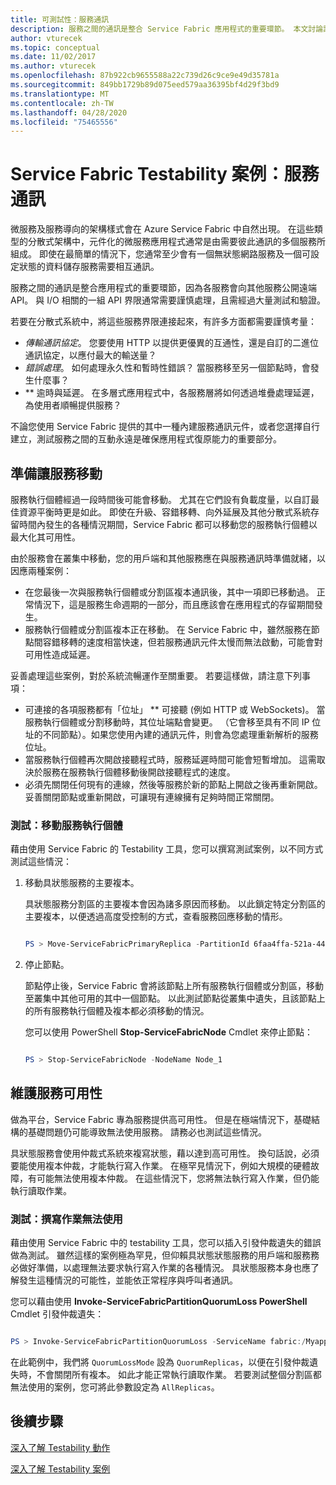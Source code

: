 ```yaml
---
title: 可測試性：服務通訊
description: 服務之間的通訊是整合 Service Fabric 應用程式的重要環節。 本文討論設計考量及測試技巧。
author: vturecek
ms.topic: conceptual
ms.date: 11/02/2017
ms.author: vturecek
ms.openlocfilehash: 87b922cb9655588a22c739d26c9ce9e49d35781a
ms.sourcegitcommit: 849bb1729b89d075eed579aa36395bf4d29f3bd9
ms.translationtype: MT
ms.contentlocale: zh-TW
ms.lasthandoff: 04/28/2020
ms.locfileid: "75465556"
---
```

# <a name="service-fabric-testability-scenarios-service-communication"></a>Service Fabric Testability 案例：服務通訊
微服務及服務導向的架構樣式會在 Azure Service Fabric 中自然出現。 在這些類型的分散式架構中，元件化的微服務應用程式通常是由需要彼此通訊的多個服務所組成。 即使在最簡單的情況下，您通常至少會有一個無狀態網路服務及一個可設定狀態的資料儲存服務需要相互通訊。

服務之間的通訊是整合應用程式的重要環節，因為各服務會向其他服務公開遠端 API。 與 I/O 相關的一組 API 界限通常需要謹慎處理，且需經過大量測試和驗證。

若要在分散式系統中，將這些服務界限連接起來，有許多方面都需要謹慎考量：

* *傳輸通訊協定*。 您要使用 HTTP 以提供更優異的互通性，還是自訂的二進位通訊協定，以應付最大的輸送量？
* *錯誤處理*。 如何處理永久性和暫時性錯誤？ 當服務移至另一個節點時，會發生什麼事？
* ** 逾時與延遲。 在多層式應用程式中，各服務層將如何透過堆疊處理延遲，為使用者順暢提供服務？

不論您使用 Service Fabric 提供的其中一種內建服務通訊元件，或者您選擇自行建立，測試服務之間的互動永遠是確保應用程式復原能力的重要部分。

## <a name="prepare-for-services-to-move"></a>準備讓服務移動
服務執行個體經過一段時間後可能會移動。 尤其在它們設有負載度量，以自訂最佳資源平衡時更是如此。 即使在升級、容錯移轉、向外延展及其他分散式系統存留時間內發生的各種情況期間，Service Fabric 都可以移動您的服務執行個體以最大化其可用性。

由於服務會在叢集中移動，您的用戶端和其他服務應在與服務通訊時準備就緒，以因應兩種案例：

* 在您最後一次與服務執行個體或分割區複本通訊後，其中一項即已移動過。 正常情況下，這是服務生命週期的一部分，而且應該會在應用程式的存留期間發生。
* 服務執行個體或分割區複本正在移動。 在 Service Fabric 中，雖然服務在節點間容錯移轉的速度相當快速，但若服務通訊元件太慢而無法啟動，可能會對可用性造成延遲。

妥善處理這些案例，對於系統流暢運作至關重要。 若要這樣做，請注意下列事項：

* 可連接的各項服務都有「位址」 ** 可接聽 (例如 HTTP 或 WebSockets)。 當服務執行個體或分割移動時，其位址端點會變更。 （它會移至具有不同 IP 位址的不同節點）。如果您使用內建的通訊元件，則會為您處理重新解析的服務位址。
* 當服務執行個體再次開啟接聽程式時，服務延遲時間可能會短暫增加。 這需取決於服務在服務執行個體移動後開啟接聽程式的速度。
* 必須先關閉任何現有的連線，然後等服務於新的節點上開啟之後再重新開啟。 妥善關閉節點或重新開啟，可讓現有連線擁有足夠時間正常關閉。

### <a name="test-it-move-service-instances"></a>測試：移動服務執行個體
藉由使用 Service Fabric 的 Testability 工具，您可以撰寫測試案例，以不同方式測試這些情況：

1. 移動具狀態服務的主要複本。
   
    具狀態服務分割區的主要複本會因為諸多原因而移動。 以此鎖定特定分割區的主要複本，以便透過高度受控制的方式，查看服務回應移動的情形。
   
    ```powershell
   
    PS > Move-ServiceFabricPrimaryReplica -PartitionId 6faa4ffa-521a-44e9-8351-dfca0f7e0466 -ServiceName fabric:/MyApplication/MyService
   
    ```
2. 停止節點。
   
    節點停止後，Service Fabric 會將該節點上所有服務執行個體或分割區，移動至叢集中其他可用的其中一個節點。 以此測試節點從叢集中遺失，且該節點上的所有服務執行個體及複本都必須移動的情況。
   
    您可以使用 PowerShell **Stop-ServiceFabricNode** Cmdlet 來停止節點：
   
    ```powershell
   
    PS > Stop-ServiceFabricNode -NodeName Node_1
   
    ```

## <a name="maintain-service-availability"></a>維護服務可用性
做為平台，Service Fabric 專為服務提供高可用性。 但是在極端情況下，基礎結構的基礎問題仍可能導致無法使用服務。 請務必也測試這些情況。

具狀態服務會使用仲裁式系統來複寫狀態，藉以達到高可用性。 換句話說，必須要能使用複本仲裁，才能執行寫入作業。 在極罕見情況下，例如大規模的硬體故障，有可能無法使用複本仲裁。 在這些情況下，您將無法執行寫入作業，但仍能執行讀取作業。

### <a name="test-it-write-operation-unavailability"></a>測試：撰寫作業無法使用
藉由使用 Service Fabric 中的 testability 工具，您可以插入引發仲裁遺失的錯誤做為測試。 雖然這樣的案例極為罕見，但仰賴具狀態狀態服務的用戶端和服務務必做好準備，以處理無法要求執行寫入作業的各種情況。 具狀態服務本身也應了解發生這種情況的可能性，並能依正常程序與呼叫者通訊。

您可以藉由使用 **Invoke-ServiceFabricPartitionQuorumLoss PowerShell** Cmdlet 引發仲裁遺失：

```powershell

PS > Invoke-ServiceFabricPartitionQuorumLoss -ServiceName fabric:/Myapplication/MyService -QuorumLossMode QuorumReplicas -QuorumLossDurationInSeconds 20

```

在此範例中，我們將 `QuorumLossMode` 設為 `QuorumReplicas`，以便在引發仲裁遺失時，不會關閉所有複本。 如此才能正常執行讀取作業。 若要測試整個分割區都無法使用的案例，您可將此參數設定為 `AllReplicas`。

## <a name="next-steps"></a>後續步驟
[深入了解 Testability 動作](service-fabric-testability-actions.md)

[深入了解 Testability 案例](service-fabric-testability-scenarios.md)

